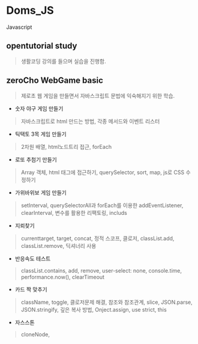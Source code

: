 # Doms_JS
Javascript

## opentutorial study
> 생활코딩 강의를 들으며 실습을 진행함.

## zeroCho WebGame basic
> 제로초 웹 게임을 만들면서 자바스크립트 문법에 익숙해지기 위한 학습.
- 숫자 야구 게임 만들기
> 자바스크립트로 html 만드는 방법, 각종 메서드와 이벤트 리스터
- 틱택토 3목 게임 만들기
> 2차원 배열, html노드트리 접근, forEach
- 로또 추첨기 만들기
> Array 객체, html 태그에 접근하기, querySelector, sort, map, js로 CSS 수정하기
- 가위바위보 게임 만들기
> setInterval, querySelectorAll과 forEach를 이용한 addEventListener, clearInterval, 변수를 활용한 리팩토링, includs
- 지뢰찾기
> currenttarget, target, concat, 정적 스코프, 클로저, classList.add, classList.remove, 딕셔너리 사용
- 반응속도 테스트
> classList.contains, add, remove, user-select: none, console.time, performance.now(), clearTimeout
- 카드 짝 맞추기
> className, toggle, 클로저문제 해결, 참조와 참조관계, slice, JSON.parse, JSON.stringify, 깊은 복사 방법, Onject.assign, use strict, this
- 자스스톤
> cloneNode, 
